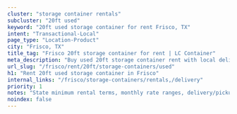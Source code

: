 ```yaml
---
cluster: "storage container rentals"
subcluster: "20ft used"
keyword: "20ft used storage container for rent Frisco, TX"
intent: "Transactional-Local"
page_type: "Location-Product"
city: "Frisco, TX"
title_tag: "Frisco 20ft storage container for rent | LC Container"
meta_description: "Buy used 20ft storage container rent with local delivery in Frisco, TX. LC Container — local Since 2003. Request a fast quote today."
url_slug: "/frisco/rent/20ft/storage-containers/used"
h1: "Rent 20ft used storage container in Frisco"
internal_links: "/frisco/storage-containers/rentals,/delivery"
priority: 1
notes: "State minimum rental terms, monthly rate ranges, delivery/pickup fees, service area."
noindex: false
---
```


<!-- TODO: Add unique city/inventory copy, images, and internal links here. -->
